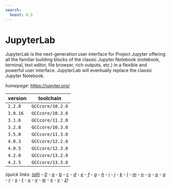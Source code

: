 ```yaml
---
search:
  boost: 0.5
---
```

# JupyterLab

JupyterLab is the next-generation user interface for Project Jupyter offering all the familiar  building blocks of the classic Jupyter Notebook (notebook, terminal, text editor, file browser, rich outputs,  etc.) in a flexible and powerful user interface. JupyterLab will eventually replace the classic Jupyter  Notebook.

*homepage*: <https://jupyter.org/>

version | toolchain
--------|----------
``2.2.8`` | ``GCCcore/10.2.0``
``3.0.16`` | ``GCCcore/10.3.0``
``3.1.6`` | ``GCCcore/11.2.0``
``3.2.8`` | ``GCCcore/10.3.0``
``3.5.0`` | ``GCCcore/11.3.0``
``4.0.3`` | ``GCCcore/12.2.0``
``4.0.5`` | ``GCCcore/12.3.0``
``4.2.0`` | ``GCCcore/13.2.0``
``4.2.5`` | ``GCCcore/13.3.0``


*(quick links: [(all)](../index.md) - [0](../0/index.md) - [a](../a/index.md) - [b](../b/index.md) - [c](../c/index.md) - [d](../d/index.md) - [e](../e/index.md) - [f](../f/index.md) - [g](../g/index.md) - [h](../h/index.md) - [i](../i/index.md) - [j](../j/index.md) - [k](../k/index.md) - [l](../l/index.md) - [m](../m/index.md) - [n](../n/index.md) - [o](../o/index.md) - [p](../p/index.md) - [q](../q/index.md) - [r](../r/index.md) - [s](../s/index.md) - [t](../t/index.md) - [u](../u/index.md) - [v](../v/index.md) - [w](../w/index.md) - [x](../x/index.md) - [y](../y/index.md) - [z](../z/index.md))*

